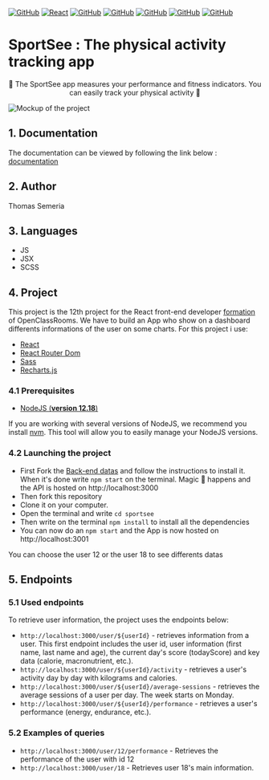 [![GitHub](https://img.shields.io/badge/GitHub-100000?style=for-the-badge&logo=github&logoColor=white)](https://github.com/Ngc1987) [![React](https://img.shields.io/badge/React-20232A?style=for-the-badge&logo=react&logoColor=61DAFB)](https://reactjs.org/) [![GitHub](https://img.shields.io/badge/React_Router-CA4245?style=for-the-badge&logo=react-router&logoColor=white)](https://reactrouter.com/) [![GitHub](https://img.shields.io/badge/JS-F7DF1E?style=for-the-badge&logo=javascript&logoColor=black)](https://developer.mozilla.org/en-US/docs/Web/JavaScript) [![GitHub](https://img.shields.io/badge/JSX-4F4FD4?style=for-the-badge&logo=react&logoColor=61DAFB)](https://reactjs.org/docs/introducing-jsx.html) [![GitHub](https://img.shields.io/badge/Sass-CC6699?style=for-the-badge&logo=sass&logoColor=white)](https://sass-lang.com/) [![GitHub](https://img.shields.io/badge/HTML5-E34F26?style=for-the-badge&logo=html5&logoColor=white)](https://developer.mozilla.org/en-US/docs/Web/HTML)


# SportSee : The physical activity tracking app

<p align="center">
🏃 The SportSee app measures your performance and fitness indicators. You can easily track your physical activity 🏃
</p>

![Mockup of the project](https://i.imgur.com/Zv7tsy8.png)


## 1. Documentation

The documentation can be viewed by following the link below : [documentation]("https://github.com/Ngc1987/-ThomasSemeria_12_14102021/tree/master/docs/index.html)

## 2. Author

Thomas Semeria


## 3. Languages

- JS
- JSX
- SCSS

## 4. Project
This project is the 12th project for the React front-end developer [formation](https://openclassrooms.com/fr/paths/516-developpeur-dapplication-javascript-react#main_content) of OpenClassRooms.
We have to build an App who show on a dashboard differents informations of the user on some charts.
For this project i use:

- [React](https://reactjs.org/)
- [React Router Dom](https://v5.reactrouter.com/web/guides/quick-start)
- [Sass](https://sass-lang.com/)
- [Recharts.js](https://recharts.org/en-US)

### 4.1 Prerequisites

- [NodeJS (**version 12.18**)](https://nodejs.org/en/)

If you are working with several versions of NodeJS, we recommend you install [nvm](https://github.com/nvm-sh/nvm). This tool will allow you to easily manage your NodeJS versions.


### 4.2 Launching the project

- First Fork the [Back-end datas](https://github.com/OpenClassrooms-Student-Center/P9-front-end-dashboard) and follow the instructions to install it. When it's done write `npm start` on the terminal.
Magic 🌟 happens and the API is hosted on http://localhost:3000
- Then fork this repository
- Clone it on your computer.
- Open the terminal and write `cd sportsee`
- Then write on the terminal `npm install` to install all the dependencies
- You can now do an `npm start` and the App is now hosted on http://localhost:3001

You can choose the user 12 or the user 18 to see differents datas

## 5. Endpoints

### 5.1 Used endpoints

To retrieve user information, the project uses the endpoints below: 

- `http://localhost:3000/user/${userId}` - retrieves information from a user. This first endpoint includes the user id, user information (first name, last name and age), the current day's score (todayScore) and key data (calorie, macronutrient, etc.).
- `http://localhost:3000/user/${userId}/activity` - retrieves a user's activity day by day with kilograms and calories.
- `http://localhost:3000/user/${userId}/average-sessions` - retrieves the average sessions of a user per day. The week starts on Monday.
- `http://localhost:3000/user/${userId}/performance` - retrieves a user's performance (energy, endurance, etc.).


### 5.2 Examples of queries

- `http://localhost:3000/user/12/performance` - Retrieves the performance of the user with id 12
- `http://localhost:3000/user/18` - Retrieves user 18's main information.


